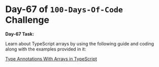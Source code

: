 # Day-67 of `100-Days-Of-Code` Challenge

**Day-67 Task:**

Learn about TypeScript arrays by using the following guide and coding along with the examples provided in it:

[Type Annotations With Arrays in TypeScript](./TS-Array/README.md)